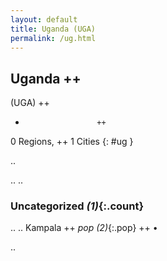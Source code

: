 ```yaml
---
layout: default
title: Uganda (UGA)
permalink: /ug.html
---
```



## Uganda   ++
(UGA)  ++
-                     ++
0 Regions, ++
1 Cities
{: #ug }

.. 




.. 
.. 


### Uncategorized _(1)_{:.count}


..
..
Kampala  ++
 _pop (2)_{:.pop} ++
•




.. 
 
